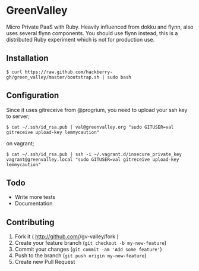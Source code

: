 # GreenValley

Micro Private PaaS with Ruby.
Heavily influenced from dokku and flynn, also uses several flynn components. You
should use flynn instead, this is a distributed Ruby experiment which is not for
production use.

## Installation

    $ curl https://raw.github.com/hackberry-gh/green_valley/master/bootstrap.sh | sudo bash

## Configuration

Since it uses gitreceive from @progrium, you need to upload your ssh key to server;

    $ cat ~/.ssh/id_rsa.pub | val@greenvalley.org "sudo GITUSER=val gitreceive upload-key lemmycaution"

on vagrant;

    $ cat ~/.ssh/id_rsa.pub | ssh -i ~/.vagrant.d/insecure_private_key vagrant@greenvalley.local "sudo GITUSER=val gitreceive upload-key lemmycaution"
    
## Todo

- Write more tests
- Documentation


## Contributing

1. Fork it ( http://github.com/<my-github-username>/gv-valley/fork )
2. Create your feature branch (`git checkout -b my-new-feature`)
3. Commit your changes (`git commit -am 'Add some feature'`)
4. Push to the branch (`git push origin my-new-feature`)
5. Create new Pull Request


